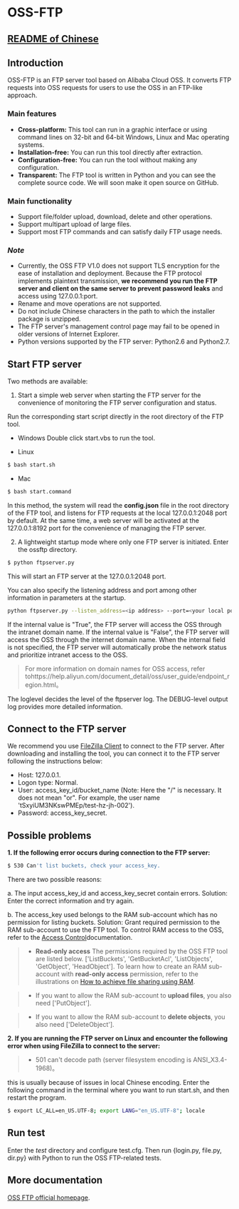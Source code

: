 ﻿# OSS-FTP

## [README of Chinese](https://github.com/aliyun/oss-ftp/blob/master/README.md)

## Introduction
OSS-FTP is an FTP server tool based on Alibaba Cloud OSS. It converts FTP requests into OSS requests for users to use the OSS in an FTP-like approach.

### Main features

- **Cross-platform:** This tool can run in a graphic interface or using command lines on 32-bit and 64-bit Windows, Linux and Mac operating systems.
- **Installation-free:** You can run this tool directly after extraction.
- **Configuration-free:** You can run the tool without making any configuration.
- **Transparent:** The FTP tool is written in Python and you can see the complete source code. We will soon make it open source on GitHub.

### Main functionality

- Support file/folder upload, download, delete and other operations.
- Support multipart upload of large files.
- Support most FTP commands and can satisfy daily FTP usage needs.

### *Note*
- Currently, the OSS FTP V1.0 does not support TLS encryption for the ease of installation and deployment. Because the FTP protocol implements plaintext transmission, **we recommend you run the FTP server and client on the same server to prevent password leaks** and access using 127.0.0.1:port.
- Rename and move operations are not supported. 
- Do not include Chinese characters in the path to which the installer package is unzipped.
- The FTP server's management control page may fail to be opened in older versions of Internet Explorer.
- Python versions supported by the FTP server:  Python2.6 and Python2.7.

## Start FTP server

Two methods are available:

1. Start a simple web server when starting the FTP server for the convenience of monitoring the FTP server configuration and status. 

Run the corresponding start script directly in the root directory of the FTP tool.

- Windows
Double click start.vbs to run the tool.

- Linux
```bash
$ bash start.sh
```

- Mac
```bash
$ bash start.command
```

In this method, the system will read the **config.json** file in the root directory of the FTP tool, and listens for FTP requests at the local 127.0.0.1:2048 port by default. At the same time, a web server will be activated at the 127.0.0.1:8192 port for the convenience of managing the FTP server.


2. A lightweight startup mode where only one FTP server is initiated.
Enter the ossftp directory.

```bash
$ python ftpserver.py
```
This will start an FTP server at the 127.0.0.1:2048 port. 

You can also specify the listening address and port among other information in parameters at the startup.
```bash
python ftpserver.py --listen_address=<ip address> --port=<your local port> --internal=<True/False> --loglevel=<DEBUG/INFO>
```
If the internal value is "True", the FTP server will access the OSS through the intranet domain name.
If the internal value is "False", the FTP server will access the OSS through the internet domain name.
When the internal field is not specified, the FTP server will automatically probe the network status and prioritize intranet access to the OSS.

> For more information on domain names for OSS access, refer tohttps://help.aliyun.com/document_detail/oss/user_guide/endpoint_region.html。

The loglevel decides the level of the ftpserver log. The DEBUG-level output log provides more detailed information.

## Connect to the FTP server
We recommend you use [FileZilla Client]((https://filezilla-project.org/)) to connect to the FTP server. After downloading and installing the tool, you can connect it to the FTP server following the instructions below: 

- Host:  127.0.0.1.
- Logon type:  Normal. 
- User: access_key_id/bucket_name (Note: Here the "/" is necessary. It does not mean "or". For example, the user name 'tSxyiUM3NKswPMEp/test-hz-jh-002'). 
- Password: access_key_secret. 

## Possible problems

**1. If the following error occurs during connection to the FTP server:**

```bash
$ 530 Can't list buckets, check your access_key. 
```

There are two possible reasons: 

a. The input access_key_id and access_key_secret contain errors. 
Solution: Enter the correct information and try again. 

b. The access_key used belongs to the RAM sub-account which has no permission for listing buckets. 
Solution:  Grant required permission to the RAM sub-account to use the FTP tool. To control RAM access to the OSS, refer to the [Access Control](https://www.aliyun.com/product/ram/)documentation. 

> - **Read-only access** The permissions required by the OSS FTP tool are listed below. 
 ['ListBuckets', 'GetBucketAcl', 'ListObjects', 'GetObject', 'HeadObject'].
>  To learn how to create an RAM sub-account with **read-only access** permission, refer to the illustrations on [How to achieve file sharing using RAM](https://help.aliyun.com/document_detail/oss/utilities/ossftp/build-file-share-by-ram.html). 

> - If you want to allow the RAM sub-account to **upload files**, you also need ['PutObject'].

> - If you want to allow the RAM sub-account to **delete objects**, you also need ['DeleteObject']. 

**2. If you are running the FTP server on Linux and encounter the following error when using FileZilla to connect to the server:**

> - 501 can't decode path (server filesystem encoding is ANSI_X3.4-1968)。

this is usually because of issues in local Chinese encoding.
Enter the following command in the terminal where you want to run start.sh, and then restart the program.

```bash
$ export LC_ALL=en_US.UTF-8; export LANG="en_US.UTF-8"; locale
```

## Run test
Enter the *test* directory and configure test.cfg. Then run {login.py, file.py, dir.py} with Python to run the OSS FTP-related tests.

## More documentation
[OSS FTP official homepage](https://help.aliyun.com/document_detail/oss/utilities/ossftp/install.html).
